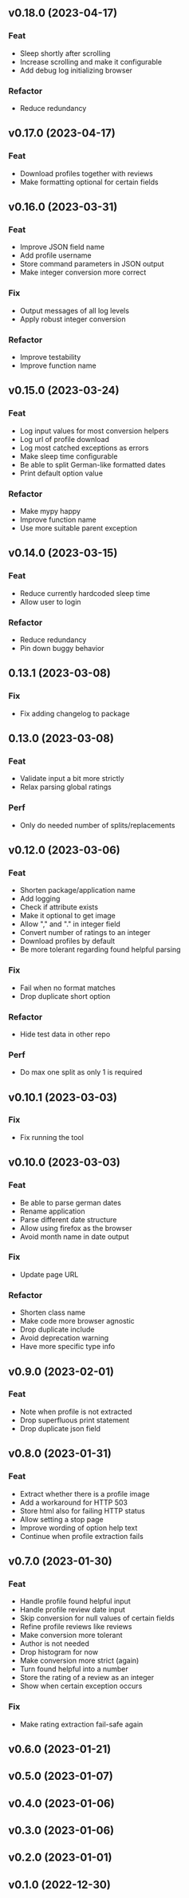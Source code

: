 ## v0.18.0 (2023-04-17)

### Feat

- Sleep shortly after scrolling
- Increase scrolling and make it configurable
- Add debug log initializing browser

### Refactor

- Reduce redundancy

## v0.17.0 (2023-04-17)

### Feat

- Download profiles together with reviews
- Make formatting optional for certain fields

## v0.16.0 (2023-03-31)

### Feat

- Improve JSON field name
- Add profile username
- Store command parameters in JSON output
- Make integer conversion more correct

### Fix

- Output messages of all log levels
- Apply robust integer conversion

### Refactor

- Improve testability
- Improve function name

## v0.15.0 (2023-03-24)

### Feat

- Log input values for most conversion helpers
- Log url of profile download
- Log most catched exceptions as errors
- Make sleep time configurable
- Be able to split German-like formatted dates
- Print default option value

### Refactor

- Make mypy happy
- Improve function name
- Use more suitable parent exception

## v0.14.0 (2023-03-15)

### Feat

- Reduce currently hardcoded sleep time
- Allow user to login

### Refactor

- Reduce redundancy
- Pin down buggy behavior

## 0.13.1 (2023-03-08)

### Fix

- Fix adding changelog to package

## 0.13.0 (2023-03-08)

### Feat

- Validate input a bit more strictly
- Relax parsing global ratings

### Perf

- Only do needed number of splits/replacements

## v0.12.0 (2023-03-06)

### Feat

- Shorten package/application name
- Add logging
- Check if attribute exists
- Make it optional to get image
- Allow "," and "." in integer field
- Convert number of ratings to an integer
- Download profiles by default
- Be more tolerant regarding found helpful parsing

### Fix

- Fail when no format matches
- Drop duplicate short option

### Refactor

- Hide test data in other repo

### Perf

- Do max one split as only 1 is required

## v0.10.1 (2023-03-03)

### Fix

- Fix running the tool

## v0.10.0 (2023-03-03)

### Feat

- Be able to parse german dates
- Rename application
- Parse different date structure
- Allow using firefox as the browser
- Avoid month name in date output

### Fix

- Update page URL

### Refactor

- Shorten class name
- Make code more browser agnostic
- Drop duplicate include
- Avoid deprecation warning
- Have more specific type info

## v0.9.0 (2023-02-01)

### Feat

- Note when profile is not extracted
- Drop superfluous print statement
- Drop duplicate json field

## v0.8.0 (2023-01-31)

### Feat

- Extract whether there is a profile image
- Add a workaround for HTTP 503
- Store html also for failing HTTP status
- Allow setting a stop page
- Improve wording of option help text
- Continue when profile extraction fails

## v0.7.0 (2023-01-30)

### Feat

- Handle profile found helpful input
- Handle profile review date input
- Skip conversion for null values of certain fields
- Refine profile reviews like reviews
- Make conversion more tolerant
- Author is not needed
- Drop histogram for now
- Make conversion more strict (again)
- Turn found helpful into a number
- Store the rating of a review as an integer
- Show when certain exception occurs

### Fix

- Make rating extraction fail-safe again

## v0.6.0 (2023-01-21)

## v0.5.0 (2023-01-07)

## v0.4.0 (2023-01-06)

## v0.3.0 (2023-01-06)

## v0.2.0 (2023-01-01)

## v0.1.0 (2022-12-30)
